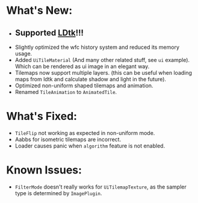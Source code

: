 # What's New:

- ## Supported [LDtk](https://ldtk.io/)!!!
- Slightly optimized the wfc history system and reduced its memory usage.
- Added `UiTileMaterial` (And many other related stuff, see `ui` example). Which can be rendered as ui image in an elegant way.
- Tilemaps now support multiple layers. (this can be useful when loading maps from ldtk and calculate shadow and light in the future).
- Optimized non-uniform shaped tilemaps and animation.
- Renamed `TileAnimation` to `AnimatedTile`.

# What's Fixed:

- `TileFlip` not working as expected in non-uniform mode.
- Aabbs for isometric tilemaps are incorrect.
- Loader causes panic when `algorithm` feature is not enabled.

# Known Issues:

- `FilterMode` doesn't really works for `UiTilemapTexture`, as the sampler type is determined by `ImagePlugin`.
